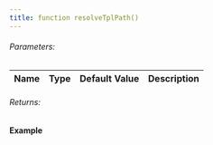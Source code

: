 ```yaml
---
title: function resolveTplPath()
---
```


###### Parameters:

| Name | Type | Default Value | Description |
| ---- | ---- | ------------- | ----------- |

###### Returns:


#### Example
